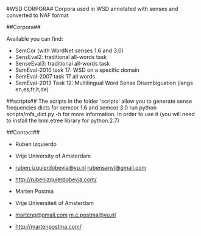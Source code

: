 #WSD CORPORA#
Corpora used in WSD annotated with senses and converted to NAF format

##Corpora##

Available you can find:

* SemCor (with WordNet senses 1.6 and 3.0)
* SensEval2: traditional all-words task
* SenseEval3: traditional all-words task
* SemEval-2010 task 17: WSD on a specific domain
* SemEval-2007 task 17 all words
* SemEval-2013 Task 12: Multilingual Word Sense Disambiguation (langs en,es,fr,it,de)

##scripts##
The scripts in the folder 'scripts' allow you to generate sense frequencies dicts for semcor 1.6 and semcor 3.0
run python scripts/mfs_dict.py -h for more information. In order to use it (you will need to install the lxml.etree library for python.2.7)

##Contact##
* Ruben Izquierdo
* Vrije University of Amsterdam
* ruben.izquierdobevia@vu.nl  rubensanvi@gmail.com
* http://rubenizquierdobevia.com/

* Marten Postma
* Vrije Universiteit of Amsterdam
* martenp@gmail.com m.c.postma@vu.nl
* http://martenpostma.com/